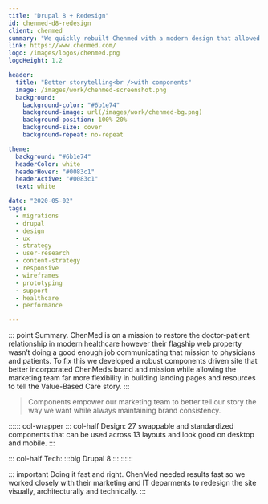 ```yaml
---
title: "Drupal 8 + Redesign"
id: chenmed-d8-redesign
client: chenmed
summary: "We quickly rebuilt Chenmed with a modern design that allowed their marketing team to quickly add high quality content."
link: https://www.chenmed.com/
logo: /images/logos/chenmed.png
logoHeight: 1.2

header:
  title: "Better storytelling<br />with components"
  image: /images/work/chenmed-screenshot.png
  background:
    background-color: "#6b1e74"
    background-image: url(/images/work/chenmed-bg.png)
    background-position: 100% 20%
    background-size: cover
    background-repeat: no-repeat

theme:
  background: "#6b1e74"
  headerColor: white
  headerHover: "#0083c1"
  headerActive: "#0083c1"
  text: white

date: "2020-05-02"
tags:
  - migrations
  - drupal
  - design
  - ux
  - strategy
  - user-research
  - content-strategy
  - responsive
  - wireframes
  - prototyping
  - support
  - healthcare
  - performance

---
```


::: point Summary.
ChenMed is on a mission to restore the doctor-patient relationship in modern healthcare however their flagship web property wasn’t doing a good enough job communicating that mission to physicians and patients. To fix this we developed a robust components driven site that better incorporated ChenMed’s brand and mission while allowing the marketing team far more flexibility in building landing pages and resources to tell the Value-Based Care story.
:::

> Components empower our marketing team to better tell our story the way we want while always maintaining brand consistency.

:::::: col-wrapper
::: col-half Design:
27 swappable and standardized components that can be used across 13 layouts and look good on desktop and mobile.
:::

::: col-half Tech:
:::big
Drupal 8
:::
::::::

::: important Doing it fast and right.
ChenMed needed results fast so we worked closely with their marketing and IT deparments to redesign the site visually, architecturally and technically.
:::
